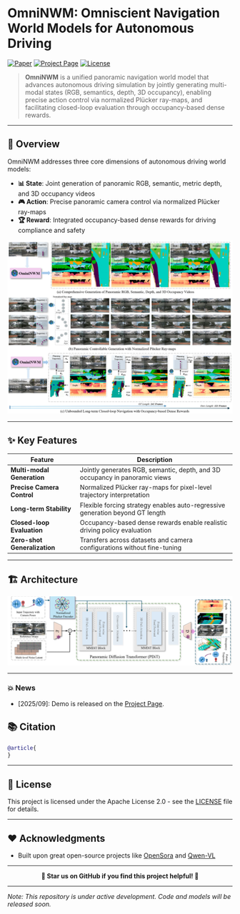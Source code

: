 # OmniNWM: Omniscient Navigation World Models for Autonomous Driving

[![Paper](https://img.shields.io/badge/Paper-Arxiv-red)](https://github.com/Arlo0o/OmniNWM)
[![Project Page](https://img.shields.io/badge/Project-Page-green)](https://github.com/Arlo0o/OmniNWM)
[![License](https://img.shields.io/badge/License-Apache%202.0-orange)](LICENSE)

> **OmniNWM** is a unified panoramic navigation world model that advances autonomous driving simulation by jointly generating multi-modal states (RGB, semantics, depth, 3D occupancy), enabling precise action control via normalized Plücker ray-maps, and facilitating closed-loop evaluation through occupancy-based dense rewards.

---

## 🎯 Overview

OmniNWM addresses three core dimensions of autonomous driving world models:

- **📊 State**: Joint generation of panoramic RGB, semantic, metric depth, and 3D occupancy videos
- **🎮 Action**: Precise panoramic camera control via normalized Plücker ray-maps
- **🏆 Reward**: Integrated occupancy-based dense rewards for driving compliance and safety

![Teaser](assets/teaser.png)  

---

## ✨ Key Features

| Feature | Description |
|-----------|-------------|
| **Multi-modal Generation** | Jointly generates RGB, semantic, depth, and 3D occupancy in panoramic views |
| **Precise Camera Control** | Normalized Plücker ray-maps for pixel-level trajectory interpretation |
| **Long-term Stability** | Flexible forcing strategy enables auto-regressive generation beyond GT length |
| **Closed-loop Evaluation** | Occupancy-based dense rewards enable realistic driving policy evaluation |
|**Zero-shot Generalization** | Transfers across datasets and camera configurations without fine-tuning |

---

## 🏗️ Architecture

![Architecture](assets/architecture.png)  

---

### 💥 News
- [2025/09]: Demo is released on the [Project Page](https://github.com/Arlo0o/OmniNWM).


## 📚 Citation


```bibtex
@article{
}
```


---

## 📄 License

This project is licensed under the Apache License 2.0 - see the [LICENSE](LICENSE) file for details.

---

## ❤️ Acknowledgments

- Built upon great open-source projects like [OpenSora](https://github.com/hpcaitech/Open-Sora) and [Qwen-VL](https://github.com/QwenLM/Qwen-VL)


---

<div align="center">

**🌟 Star us on GitHub if you find this project helpful! 🌟**

</div>

---

*Note: This repository is under active development. Code and models will be released soon.*
